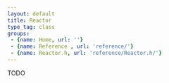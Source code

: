 ```yaml
---
layout: default
title: Reactor
type_tag: class
groups: 
 - {name: Home, url: ''}
 - {name: Reference , url: 'reference/'}
 - {name: Reactor.h, url: 'reference/Reactor.h/'}
---
```

TODO